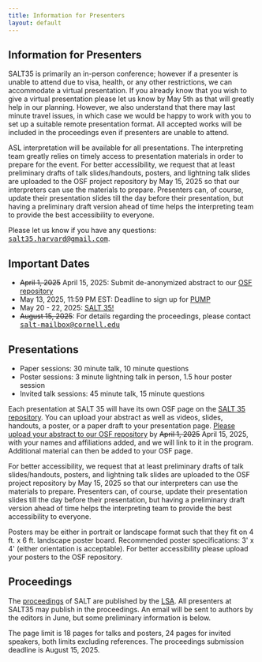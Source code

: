 ```yaml
---
title: Information for Presenters
layout: default
---
```


## Information for Presenters

SALT35 is primarily an in-person conference; however if a presenter is unable to attend due to visa, health, or any other restrictions, we can accommodate a virtual presentation. If you already know that you wish to give a virtual presentation please let us know by May 5th as that will greatly help in our planning. However, we also understand that there may last minute travel issues, in which case we would be happy to work with you to set up a suitable remote presentation format. All accepted works will be included in the proceedings even if presenters are unable to attend.

ASL interpretation will be available for all presentations. The interpreting team greatly relies on timely access to presentation materials in order to prepare for the event. For better accessibility, we request that at least preliminary drafts of talk slides/handouts, posters, and lightning talk slides are uploaded to the OSF project repository by May 15, 2025  so that our interpreters can use the materials to prepare. Presenters can, of course, update their presentation slides till the day before their presentation, but having a preliminary draft version ahead of time helps the interpreting team to provide the best accessibility to everyone.


Please let us know if you have any questions: <span style="font-family: monospace">[salt35.harvard@gmail.com](mailto:salt35.harvard@gmail.com)</span>. 



## Important Dates

- ~~April 1, 2025~~ April 15, 2025: Submit de-anonymized abstract to our [OSF repository](https://osf.io/meetings/SALT35)
- May 13, 2025, 11:59 PM  EST: Deadline to sign up for [PUMP](https://docs.google.com/forms/d/e/1FAIpQLSch6vBHw6H6aZaDcA3GedzZlS30e32JHR9zHDx0f6QUYy6MvQ/viewform)
- May 20 - 22, 2025: [SALT 35!](https://saltconf.github.io/salt35/conference-program/)
- ~~August 15, 2025~~: For details regarding the proceedings, please contact  <span style="font-family: monospace">[salt-mailbox@cornell.edu](mailto:salt-mailbox@cornell.edu)</span>


## Presentations

- Paper sessions: 30 minute talk, 10 minute questions
- Poster sessions: 3 minute lightning talk in person, 1.5 hour poster session
- Invited talk sessions: 45 minute talk, 15 minute questions


Each presentation at SALT 35 will have its own OSF page on the [SALT 35 repository](https://osf.io/meetings/SALT35/). You can upload your abstract as well as videos, slides, handouts, a poster, or a paper draft to your presentation page. 
[Please upload your abstract to our OSF repository](https://docs.google.com/document/d/1ivLVeF4PX7eZ-S89MI1THm7mx3yhJlOIBzd1sage5CY/edit?usp=sharing) by ~~April 1, 2025~~ April 15, 2025, with your names and affiliations added, and we will link to it in the program. Additional material can then be added to your OSF page.

For better accessibility, we request that at least preliminary drafts of talk slides/handouts, posters, and lightning talk slides are uploaded to the OSF project repository by May 15, 2025  so that our interpreters can use the materials to prepare. Presenters can, of course, update their presentation slides till the day before their presentation, but having a preliminary draft version ahead of time helps the interpreting team to provide the best accessibility to everyone.

Posters may be either in portrait or landscape format such that they fit on 4 ft. x 6 ft. landscape poster board.  Recommended poster specifications:  3' x 4' (either orientation is acceptable). For better accessibility please upload your posters to the OSF repository.

## Proceedings

The [proceedings](https://journals.linguisticsociety.org/proceedings/index.php/SALT/issue/archive) of SALT are published by the [LSA](https://www.linguisticsociety.org/). All presenters at SALT35 may publish in the proceedings. An email will be sent to authors by the editors in June, but some preliminary information is below.

The page limit is 18 pages for talks and posters, 24 pages for invited speakers, both limits excluding references. The proceedings submission deadline is August 15, 2025.


